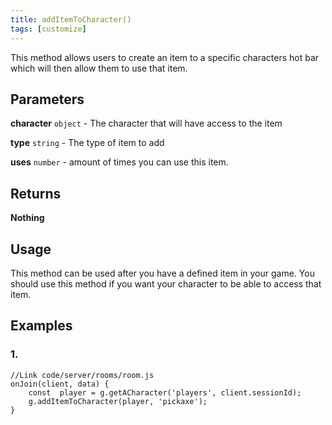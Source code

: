 ```yaml
---
title: addItemToCharacter()
tags: [customize]
---
```

This method allows users to create an item to a specific characters hot bar which will then allow them to use that item.
## Parameters
**character** `object` - The character that will have access to the item

**type** `string` - The type of item to add

**uses** `number` - amount of times you can use this item.
## Returns
**Nothing**
## Usage
This method can be used after you have a defined item in your game. You should use this method if you want your character to be able to access that item.
## Examples
### 1.
```
//Link code/server/rooms/room.js
onJoin(client, data) {
	const  player = g.getACharacter('players', client.sessionId);
	g.addItemToCharacter(player, 'pickaxe');
}
```
